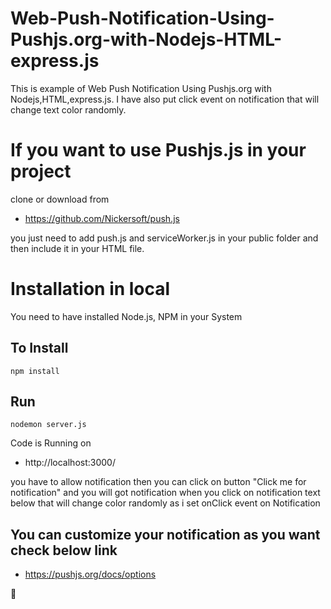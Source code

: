 # Web-Push-Notification-Using-Pushjs.org-with-Nodejs-HTML-express.js

This is example of Web Push Notification Using Pushjs.org with Nodejs,HTML,express.js. I have also put click event on notification that will change text color randomly. 

# If you want to use Pushjs.js in your project

clone or download from
+ https://github.com/Nickersoft/push.js

you just need to add push.js and serviceWorker.js in your public folder and then include it in your HTML file.

# Installation in local

You need to have installed Node.js, NPM in your System

## To Install

`npm install`

## Run

`nodemon server.js`

Code is Running on 
+ http://localhost:3000/

you have to allow notification then you can click on button "Click me for notification" and you will got notification when you click on notification text below that will change color randomly as i set onClick event on Notification 

## You can customize your notification as you want check below link
+ https://pushjs.org/docs/options

:star2:
